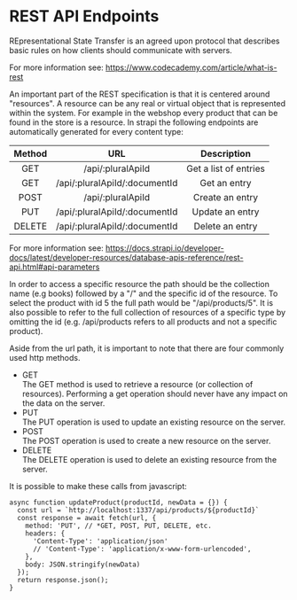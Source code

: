# REST API Endpoints
REpresentational State Transfer is an agreed upon protocol that describes basic rules on how clients should communicate with servers.

For more information see: https://www.codecademy.com/article/what-is-rest

An important part of the REST specification is that it is centered around "resources". 
A resource can be any real or virtual object that is represented within the system. For example in the webshop every product that can be found in the store is a resource. 
In strapi the following endpoints are automatically generated for every content type:

|    Method   |	     URL    |	Description |
| :-----------: | :-----------: |	:--------:    |
|GET	| /api/:pluralApiId	| Get a list of entries |
| GET	| /api/:pluralApiId/:documentId |	Get an entry
| POST |	/api/:pluralApiId |	Create an entry
| PUT	| /api/:pluralApiId/:documentId |	Update an entry
| DELETE |	/api/:pluralApiId/:documentId	| Delete an entry

For more information see: https://docs.strapi.io/developer-docs/latest/developer-resources/database-apis-reference/rest-api.html#api-parameters

In order to access a specific resource the path should be the collection name (e.g books) followed by a "/" and the specific id of the resource. To select the product with id 5 the full path would be "/api/products/5". It is also possible to refer to the full collection of resources of a specific type by omitting the id (e.g. /api/products refers to all products and not a specific product).

Aside from the url path, it is important to note that there are four commonly used http methods. 


- GET <br>
  The GET method is used to retrieve a resource (or collection of resources). Performing a get operation should never have any impact on the data on the server.
- PUT <br>
  The PUT operation is used to update an existing resource on the server.
- POST <br>
  The POST operation is used to create a new resource on the server.
- DELETE <br>
  The DELETE operation is used to delete an existing resource from the server.


It is possible to make these calls from javascript:

```
async function updateProduct(productId, newData = {}) {
  const url = `http://localhost:1337/api/products/${productId}`
  const response = await fetch(url, {
    method: 'PUT', // *GET, POST, PUT, DELETE, etc.
    headers: {
      'Content-Type': 'application/json'
      // 'Content-Type': 'application/x-www-form-urlencoded',
    },
    body: JSON.stringify(newData) 
  });
  return response.json();
}
```